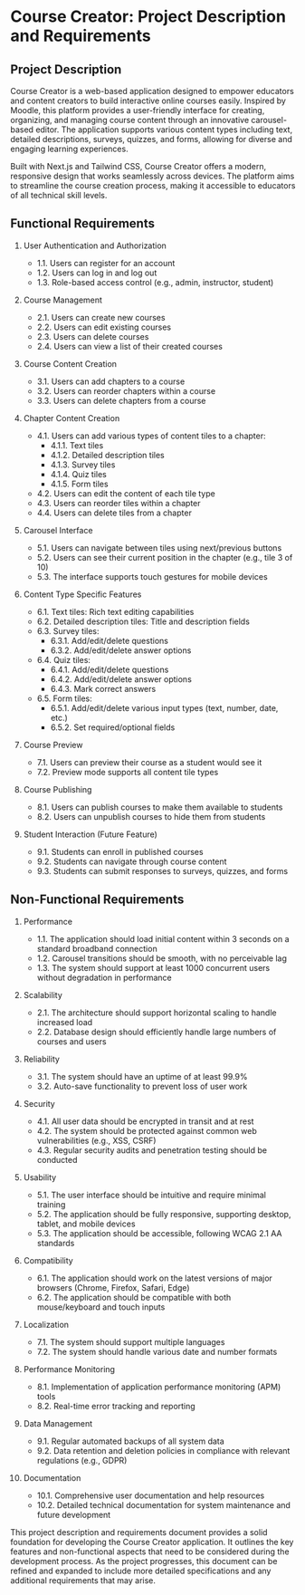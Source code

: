 # Course Creator: Project Description and Requirements

## Project Description

Course Creator is a web-based application designed to empower educators and content creators to build interactive online courses easily. Inspired by Moodle, this platform provides a user-friendly interface for creating, organizing, and managing course content through an innovative carousel-based editor. The application supports various content types including text, detailed descriptions, surveys, quizzes, and forms, allowing for diverse and engaging learning experiences.

Built with Next.js and Tailwind CSS, Course Creator offers a modern, responsive design that works seamlessly across devices. The platform aims to streamline the course creation process, making it accessible to educators of all technical skill levels.

## Functional Requirements

1. User Authentication and Authorization

   - 1.1. Users can register for an account
   - 1.2. Users can log in and log out
   - 1.3. Role-based access control (e.g., admin, instructor, student)

2. Course Management

   - 2.1. Users can create new courses
   - 2.2. Users can edit existing courses
   - 2.3. Users can delete courses
   - 2.4. Users can view a list of their created courses

3. Course Content Creation

   - 3.1. Users can add chapters to a course
   - 3.2. Users can reorder chapters within a course
   - 3.3. Users can delete chapters from a course

4. Chapter Content Creation

   - 4.1. Users can add various types of content tiles to a chapter:
     - 4.1.1. Text tiles
     - 4.1.2. Detailed description tiles
     - 4.1.3. Survey tiles
     - 4.1.4. Quiz tiles
     - 4.1.5. Form tiles
   - 4.2. Users can edit the content of each tile type
   - 4.3. Users can reorder tiles within a chapter
   - 4.4. Users can delete tiles from a chapter

5. Carousel Interface

   - 5.1. Users can navigate between tiles using next/previous buttons
   - 5.2. Users can see their current position in the chapter (e.g., tile 3 of 10)
   - 5.3. The interface supports touch gestures for mobile devices

6. Content Type Specific Features

   - 6.1. Text tiles: Rich text editing capabilities
   - 6.2. Detailed description tiles: Title and description fields
   - 6.3. Survey tiles:
     - 6.3.1. Add/edit/delete questions
     - 6.3.2. Add/edit/delete answer options
   - 6.4. Quiz tiles:
     - 6.4.1. Add/edit/delete questions
     - 6.4.2. Add/edit/delete answer options
     - 6.4.3. Mark correct answers
   - 6.5. Form tiles:
     - 6.5.1. Add/edit/delete various input types (text, number, date, etc.)
     - 6.5.2. Set required/optional fields

7. Course Preview

   - 7.1. Users can preview their course as a student would see it
   - 7.2. Preview mode supports all content tile types

8. Course Publishing

   - 8.1. Users can publish courses to make them available to students
   - 8.2. Users can unpublish courses to hide them from students

9. Student Interaction (Future Feature)
   - 9.1. Students can enroll in published courses
   - 9.2. Students can navigate through course content
   - 9.3. Students can submit responses to surveys, quizzes, and forms

## Non-Functional Requirements

1. Performance

   - 1.1. The application should load initial content within 3 seconds on a standard broadband connection
   - 1.2. Carousel transitions should be smooth, with no perceivable lag
   - 1.3. The system should support at least 1000 concurrent users without degradation in performance

2. Scalability

   - 2.1. The architecture should support horizontal scaling to handle increased load
   - 2.2. Database design should efficiently handle large numbers of courses and users

3. Reliability

   - 3.1. The system should have an uptime of at least 99.9%
   - 3.2. Auto-save functionality to prevent loss of user work

4. Security

   - 4.1. All user data should be encrypted in transit and at rest
   - 4.2. The system should be protected against common web vulnerabilities (e.g., XSS, CSRF)
   - 4.3. Regular security audits and penetration testing should be conducted

5. Usability

   - 5.1. The user interface should be intuitive and require minimal training
   - 5.2. The application should be fully responsive, supporting desktop, tablet, and mobile devices
   - 5.3. The application should be accessible, following WCAG 2.1 AA standards

6. Compatibility

   - 6.1. The application should work on the latest versions of major browsers (Chrome, Firefox, Safari, Edge)
   - 6.2. The application should be compatible with both mouse/keyboard and touch inputs

7. Localization

   - 7.1. The system should support multiple languages
   - 7.2. The system should handle various date and number formats

8. Performance Monitoring

   - 8.1. Implementation of application performance monitoring (APM) tools
   - 8.2. Real-time error tracking and reporting

9. Data Management

   - 9.1. Regular automated backups of all system data
   - 9.2. Data retention and deletion policies in compliance with relevant regulations (e.g., GDPR)

10. Documentation
    - 10.1. Comprehensive user documentation and help resources
    - 10.2. Detailed technical documentation for system maintenance and future development

This project description and requirements document provides a solid foundation for developing the Course Creator application. It outlines the key features and non-functional aspects that need to be considered during the development process. As the project progresses, this document can be refined and expanded to include more detailed specifications and any additional requirements that may arise.
